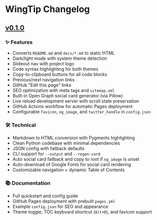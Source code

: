 # WingTip Changelog

## [v0.1.0](#v010)

### ✨ Features
- Converts `README.md` and `docs/*.md` to static HTML
- Dark/light mode with system theme detection
- Slideout nav with project logo
- Code syntax highlighting for both themes
- Copy-to-clipboard buttons for all code blocks
- Previous/next navigation links
- GitHub "Edit this page" links
- SEO optimization with meta tags and `sitemap.xml`
- Built-in Open Graph social card generator (via Pillow)
- Live reload development server with scroll state preservation
- GitHub Actions workflow for automatic Pages deployment
- Configurable `favicon`, `og_image`, and `twitter_handle` in `config.json`

### 🛠 Technical
- Markdown to HTML conversion with Pygments highlighting
- Clean Python codebase with minimal dependencies
- JSON config with fallback defaults
- CLI support for `--output` and `--regen-card`
- Auto social card fallback and copy to root if `og_image` is unset
- Auto-download of Google Fonts for social card rendering
- Customizable navigation + dynamic Table of Contents

### 📚 Documentation
- Full quickstart and config guide
- GitHub Pages deployment with prebuilt `pages.yml`
- Example `config.json` for SEO and appearance
- Theme toggle, TOC keyboard shortcut (`Alt+D`), and favicon support
